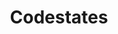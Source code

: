 ---
# Featured tags need to have either the `list` or `grid` layout (PRO only).
layout: list
type: category
# The title of the tag's page.
title: Codestates
# The name of the tag, used in a post's front matter (e.g. tags: [<slug>]).
slug: codestates
sidebar: true
order: 3

# (Optional) Write a short (~150 characters) description of this featured tag.
description: >
  This is a featured category, which have their own page.
  Check out `_featured_tags/example.md` to learn how to create your own.

# (Optional) You can disable grouping posts by date.
# no_groups: true

# Exclude this example category from the sitemap.
# DON'T USE THIS SETTING IN YOUR CATEGORIES!
---
